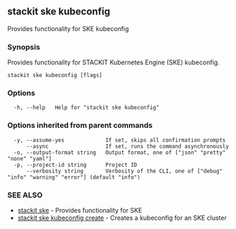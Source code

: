 ## stackit ske kubeconfig

Provides functionality for SKE kubeconfig

### Synopsis

Provides functionality for STACKIT Kubernetes Engine (SKE) kubeconfig.

```
stackit ske kubeconfig [flags]
```

### Options

```
  -h, --help   Help for "stackit ske kubeconfig"
```

### Options inherited from parent commands

```
  -y, --assume-yes             If set, skips all confirmation prompts
      --async                  If set, runs the command asynchronously
  -o, --output-format string   Output format, one of ["json" "pretty" "none" "yaml"]
  -p, --project-id string      Project ID
      --verbosity string       Verbosity of the CLI, one of ["debug" "info" "warning" "error"] (default "info")
```

### SEE ALSO

* [stackit ske](./stackit_ske.md)	 - Provides functionality for SKE
* [stackit ske kubeconfig create](./stackit_ske_kubeconfig_create.md)	 - Creates a kubeconfig for an SKE cluster

